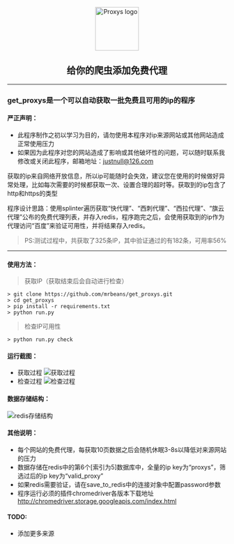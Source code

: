 <p align="center">
    <img width="100" src="https://project-icons.oss-cn-shanghai.aliyuncs.com/p.png" alt="Proxys logo">
</p>
<h2 align="center">给你的爬虫添加免费代理</h2>
<hr />

### get_proxys是一个可以自动获取一批免费且可用的ip的程序

#### 严正声明：
* 此程序制作之初以学习为目的，请勿使用本程序对ip来源网站或其他网站造成正常使用压力
* 如果因为此程序对您的网站造成了影响或其他破坏性的问题，可以随时联系我修改或关闭此程序，邮箱地址：<justnull@126.com>

获取的ip来自网络开放信息，所以ip可能随时会失效，建议您在使用的时候做好异常处理，比如每次需要的时候都获取一次、设置合理的超时等。获取到的ip包含了http和https的类型

程序设计思路：使用splinter遍历获取“快代理”、“西刺代理”、“西拉代理”、“旗云代理”公布的免费代理列表，并存入redis，程序跑完之后，会使用获取到的ip作为代理访问“百度”来验证可用性，并将结果存入redis。

> PS:测试过程中，共获取了325条IP，其中验证通过的有182条，可用率56%

<hr />

#### 使用方法：
> 获取IP（获取结束后会自动进行检查）
```
> git clone https://github.com/mrbeans/get_proxys.git
> cd get_proxys
> pip install -r requirements.txt
> python run.py
```
> 检查IP可用性
```
> python run.py check
```

#### 运行截图：
* 获取过程
![获取过程](https://project-imgs.oss-cn-shanghai.aliyuncs.com/%E8%BE%93%E5%87%BA2.png)
* 检查过程
![检查过程](https://project-imgs.oss-cn-shanghai.aliyuncs.com/check2.png)

#### 数据存储结构：
![redis存储结构](https://project-imgs.oss-cn-shanghai.aliyuncs.com/proxys.png)

#### 其他说明：
* 每个网站的免费代理，每获取10页数据之后会随机休眠3-8s以降低对来源网站的压力
* 数据存储在redis中的第6个[索引为5]数据库中，全量的ip key为“proxys”，筛选过后的ip key为“valid_proxy”
* 如果redis需要验证，请在save_to_redis中的连接对象中配置password参数
* 程序运行必须的插件chromedriver各版本下载地址 http://chromedriver.storage.googleapis.com/index.html

#### TODO:
* 添加更多来源
